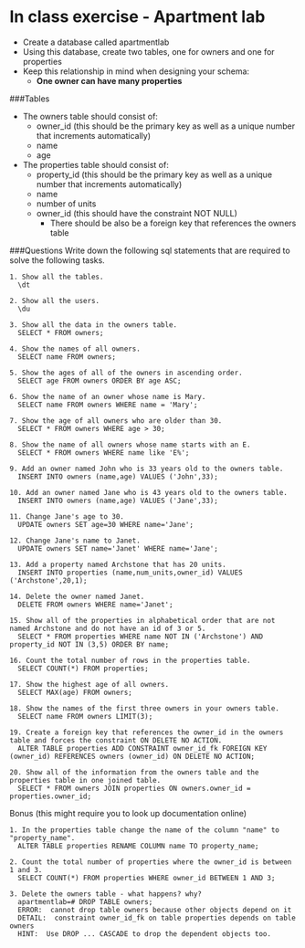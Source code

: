 # In class exercise - Apartment lab

- Create a database called apartmentlab 
- Using this database, create two tables, one for owners and one for properties
- Keep this relationship in mind when designing your schema:
	+ **One owner can have many properties**

###Tables

- The owners table should consist of: 
	+ owner_id (this should be the primary key as well as a unique number that increments automatically)
	+ name
	+ age
- The properties table should consist of:
	+ property_id (this should be the primary key as well as a unique number that increments automatically)
	+ name
	+ number of units
	+ owner_id (this should have the constraint NOT NULL)
		+ There should be also be a foreign key that references the owners table

###Questions
Write down the following sql statements that are required to solve the following tasks.

```    
1. Show all the tables.
  \dt

2. Show all the users. 
  \du

3. Show all the data in the owners table.
  SELECT * FROM owners;

4. Show the names of all owners.
  SELECT name FROM owners; 

5. Show the ages of all of the owners in ascending order. 
  SELECT age FROM owners ORDER BY age ASC;

6. Show the name of an owner whose name is Mary. 
  SELECT name FROM owners WHERE name = 'Mary';

7. Show the age of all owners who are older than 30. 
  SELECT * FROM owners WHERE age > 30;

8. Show the name of all owners whose name starts with an E. 
  SELECT * FROM owners WHERE name like 'E%';

9. Add an owner named John who is 33 years old to the owners table.
  INSERT INTO owners (name,age) VALUES ('John',33);

10. Add an owner named Jane who is 43 years old to the owners table. 
  INSERT INTO owners (name,age) VALUES ('Jane',33);

11. Change Jane's age to 30. 
  UPDATE owners SET age=30 WHERE name='Jane';

12. Change Jane's name to Janet. 
  UPDATE owners SET name='Janet' WHERE name='Jane';

13. Add a property named Archstone that has 20 units. 
  INSERT INTO properties (name,num_units,owner_id) VALUES ('Archstone',20,1);

14. Delete the owner named Janet. 
  DELETE FROM owners WHERE name='Janet';

15. Show all of the properties in alphabetical order that are not named Archstone and do not have an id of 3 or 5. 
  SELECT * FROM properties WHERE name NOT IN ('Archstone') AND property_id NOT IN (3,5) ORDER BY name;

16. Count the total number of rows in the properties table.
  SELECT COUNT(*) FROM properties;

17. Show the highest age of all owners.
  SELECT MAX(age) FROM owners;

18. Show the names of the first three owners in your owners table.
  SELECT name FROM owners LIMIT(3);

19. Create a foreign key that references the owner_id in the owners table and forces the constraint ON DELETE NO ACTION. 
  ALTER TABLE properties ADD CONSTRAINT owner_id_fk FOREIGN KEY (owner_id) REFERENCES owners (owner_id) ON DELETE NO ACTION;

20. Show all of the information from the owners table and the properties table in one joined table.  
  SELECT * FROM owners JOIN properties ON owners.owner_id = properties.owner_id;

```
Bonus (this might require you to look up documentation online)

```
1. In the properties table change the name of the column "name" to "property_name". 
  ALTER TABLE properties RENAME COLUMN name TO property_name;

2. Count the total number of properties where the owner_id is between 1 and 3.
  SELECT COUNT(*) FROM properties WHERE owner_id BETWEEN 1 AND 3;

3. Delete the owners table - what happens? why?
  apartmentlab=# DROP TABLE owners;
  ERROR:  cannot drop table owners because other objects depend on it
  DETAIL:  constraint owner_id_fk on table properties depends on table owners
  HINT:  Use DROP ... CASCADE to drop the dependent objects too.

```
